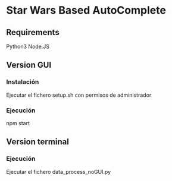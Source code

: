 # Star Wars Based AutoComplete
## Requirements
Python3
Node.JS
## Version GUI
### Instalación
Ejecutar el fichero setup.sh con permisos de administrador

### Ejecución
npm start

## Version terminal
### Ejecución
Ejecutar el fichero data_process_noGUI.py
